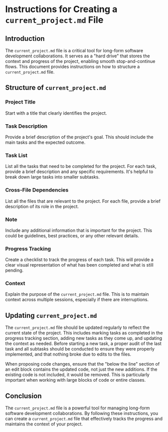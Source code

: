 # Instructions for Creating a `current_project.md` File

## Introduction
The `current_project.md` file is a critical tool for long-form software development collaborations. It serves as a "hard drive" that stores the context and progress of the project, enabling smooth stop-and-continue flows. This document provides instructions on how to structure a `current_project.md` file.

## Structure of `current_project.md`

### Project Title
Start with a title that clearly identifies the project.

### Task Description
Provide a brief description of the project's goal. This should include the main tasks and the expected outcome.

### Task List
List all the tasks that need to be completed for the project. For each task, provide a brief description and any specific requirements. It's helpful to break down large tasks into smaller subtasks.

### Cross-File Dependencies
List all the files that are relevant to the project. For each file, provide a brief description of its role in the project.

### Note
Include any additional information that is important for the project. This could be guidelines, best practices, or any other relevant details.

### Progress Tracking
Create a checklist to track the progress of each task. This will provide a clear visual representation of what has been completed and what is still pending.

### Context
Explain the purpose of the `current_project.md` file. This is to maintain context across multiple sessions, especially if there are interruptions.

## Updating `current_project.md`
The `current_project.md` file should be updated regularly to reflect the current state of the project. This includes marking tasks as completed in the progress tracking section, adding new tasks as they come up, and updating the context as needed. Before starting a new task, a proper audit of the last task and all subtasks should be conducted to ensure they were properly implemented, and that nothing broke due to edits to the files.

When proposing code changes, ensure that the "below the line" section of an edit block contains the updated code, not just the new additions. If the existing code is not included, it would be removed. This is particularly important when working with large blocks of code or entire classes.

## Conclusion
The `current_project.md` file is a powerful tool for managing long-form software development collaborations. By following these instructions, you can create a `current_project.md` file that effectively tracks the progress and maintains the context of your project.
